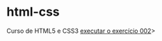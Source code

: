 # html-css
 Curso de HTML5 e CSS3
<a href=¨https://gabriellerigoli.github.io/html-css/exercicios/ex002/index.com¨acesse> executar o exercício 002</a>>